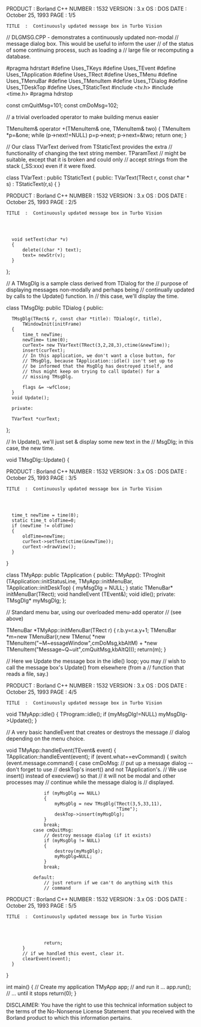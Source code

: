 






  PRODUCT  :  Borland C++                           NUMBER  :  1532
  VERSION  :  3.x
       OS  :  DOS
     DATE  :  October 25, 1993                         PAGE  :  1/5

    TITLE  :  Continuously updated message box in Turbo Vision




  // DLGMSG.CPP - demonstrates a continuously updated non-modal
  // message dialog box.  This would be useful to inform the user
  // of the status of some continuing process, such as loading a
  // large file or recomputing a database.

  #pragma hdrstart
  #define Uses_TKeys
  #define Uses_TEvent
  #define Uses_TApplication
  #define Uses_TRect
  #define Uses_TMenu
  #define Uses_TMenuBar
  #define Uses_TMenuItem
  #define Uses_TDialog
  #define Uses_TDeskTop
  #define Uses_TStaticText
  #include <tv.h>
  #include <time.h>
  #pragma hdrstop

  const cmQuitMsg=101;
  const cmDoMsg=102;

  // a trivial overloaded operator to make building menus easier

  TMenuItem& operator +(TMenuItem& one, TMenuItem& two)
  {
     TMenuItem *p=&one;
     while (p->next!=NULL) p=p->next;
     p->next=&two;
     return one;
  }

  // Our class TVarText derived from TStaticText provides the extra
  // functionality of changing the text string member.  TParamText
  // might be suitable, except that it is broken and could only
  // accept strings from the stack (_SS:xxx) even if it were fixed.


  class TVarText : public TStaticText
  {
      public:
      TVarText(TRect r, const char * s) : TStaticText(r,s) {  }













  PRODUCT  :  Borland C++                           NUMBER  :  1532
  VERSION  :  3.x
       OS  :  DOS
     DATE  :  October 25, 1993                         PAGE  :  2/5

    TITLE  :  Continuously updated message box in Turbo Vision




      void setText(char *v)
      {
          delete((char *) text);
          text= newStr(v);
      }
  };

  // A TMsgDlg is a sample class derived from TDialog for the
  // purpose of displaying messages non-modally and perhaps being
  // continually updated by calls to the Update() function.  In
  // this case, we'll display the time.

  class TMsgDlg: public TDialog
  {
      public:

      TMsgDlg(TRect& r, const char *title): TDialog(r, title),
          TWindowInit(initFrame)
      {
          time_t newTime;
          newTime= time(0);
          curText= new TVarText(TRect(3,2,28,3),ctime(&newTime));
          insert(curText);
          // In this application, we don't want a close button, for
          // TMsgDlg, because TApplication::idle() isn't set up to
          // be informed that the MsgDlg has destroyed itself, and
          // thus might keep on trying to call Update() for a
          // missing TMsgDlg.

          flags &= ~wfClose;
      }
      void Update();

      private:

      TVarText *curText;
  };

  // In Update(), we'll just set & display some new text in the
  // MsgDlg; in this case, the new time.

  void TMsgDlg::Update()
  {













  PRODUCT  :  Borland C++                           NUMBER  :  1532
  VERSION  :  3.x
       OS  :  DOS
     DATE  :  October 25, 1993                         PAGE  :  3/5

    TITLE  :  Continuously updated message box in Turbo Vision




      time_t newTime = time(0);
      static time_t oldTime=0;
      if (newTime != oldTime)
      {
          oldTime=newTime;
          curText->setText(ctime(&newTime));
          curText->drawView();
      }
  }

  class TMyApp: public TApplication
  {
       public:
       TMyApp(): TProgInit
       (TApplication::initStatusLine,
        TMyApp::initMenuBar,
        TApplication::initDeskTop)
       {
          myMsgDlg = NULL;
       }
       static TMenuBar* initMenuBar(TRect);
       void handleEvent (TEvent&);
       void idle();
       private:
       TMsgDlg* myMsgDlg;
  };

  // Standard menu bar, using our overloaded menu-add operator
  // (see above)

  TMenuBar *TMyApp::initMenuBar(TRect r)
  {
      r.b.y=r.a.y+1;
      TMenuBar *m=new TMenuBar(r,new TMenu(
          *new TMenuItem("~M~essageWindow",cmDoMsg,kbAltM) +
          *new TMenuItem("Message~Q~uit",cmQuitMsg,kbAltQ)));
      return(m);
  }

  // Here we Update the message box in the idle() loop; you may
  // wish to call the message box's Update() from elsewhere (from a
  // function that reads a file, say.)














  PRODUCT  :  Borland C++                           NUMBER  :  1532
  VERSION  :  3.x
       OS  :  DOS
     DATE  :  October 25, 1993                         PAGE  :  4/5

    TITLE  :  Continuously updated message box in Turbo Vision




  void TMyApp::idle()
  {
     TProgram::idle();
     if (myMsgDlg!=NULL) myMsgDlg->Update();
  }

  // A very basic handleEvent that creates or destroys the message
  // dialog depending on the menu choice.

  void TMyApp::handleEvent(TEvent& event)
  {
      TApplication::handleEvent(event);
      if (event.what==evCommand)
      {
          switch (event.message.command)
          {
              case cmDoMsg:
                  // put up a message dialog -- don't forget to use
                  // deskTop's insert() and not TApplication's.
                  // We use insert() instead of execview() so that
                  // it will not be modal and other processes may
                  // continue while the message dialog is
                  // displayed.

                  if (myMsgDlg == NULL)
                  {
                      myMsgDlg = new TMsgDlg(TRect(3,5,33,11),
                                             "Time");
                      deskTop->insert(myMsgDlg);
                  }
                  break;
              case cmQuitMsg:
                  // destroy message dialog (if it exists)
                  if (myMsgDlg != NULL)
                  {
                      destroy(myMsgDlg);
                      myMsgDlg=NULL;
                  }
                  break;

              default:
                  // just return if we can't do anything with this
                  // command













  PRODUCT  :  Borland C++                           NUMBER  :  1532
  VERSION  :  3.x
       OS  :  DOS
     DATE  :  October 25, 1993                         PAGE  :  5/5

    TITLE  :  Continuously updated message box in Turbo Vision




                  return;
          }
          // if we handled this event, clear it.
          clearEvent(event);
      }
  }

  int main()
  {
     // Create my application
     TMyApp app;
     // and run it ...
     app.run();
     // ... until it stops
     return(0);
  }


  DISCLAIMER: You have the right to use this technical information
  subject to the terms of the No-Nonsense License Statement that
  you received with the Borland product to which this information
  pertains.



























